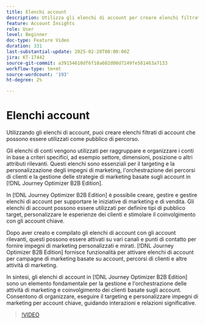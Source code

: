 ```yaml
---
title: Elenchi account
description: Utilizza gli elenchi di account per creare elenchi filtrati di account che possono essere utilizzati come tipi di pubblico di percorso.
feature: Account Insights
role: User
level: Beginner
doc-type: Feature Video
duration: 331
last-substantial-update: 2025-02-28T00:00:00Z
jira: KT-17442
source-git-commit: a39154610df6f18a602d00d7249fe581463a7133
workflow-type: tm+mt
source-wordcount: '193'
ht-degree: 2%

---
```



# Elenchi account

Utilizzando gli elenchi di account, puoi creare elenchi filtrati di account che possono essere utilizzati come pubblico di percorso.

Gli elenchi di conti vengono utilizzati per raggruppare e organizzare i conti in base a criteri specifici, ad esempio settore, dimensioni, posizione o altri attributi rilevanti. Questi elenchi sono essenziali per il targeting e la personalizzazione degli impegni di marketing, l&#39;orchestrazione dei percorsi di clienti e la gestione delle strategie di marketing basate sugli account in [!DNL Journey Optimizer B2B Edition].

In [!DNL Journey Optimizer B2B Edition] è possibile creare, gestire e gestire elenchi di account per supportare le iniziative di marketing e di vendita. Gli elenchi di account possono essere utilizzati per definire tipi di pubblico target, personalizzare le esperienze dei clienti e stimolare il coinvolgimento con gli account chiave.

Dopo aver creato e compilato gli elenchi di account con gli account rilevanti, questi possono essere attivati su vari canali e punti di contatto per fornire impegni di marketing personalizzati e mirati. [!DNL Journey Optimizer B2B Edition] fornisce funzionalità per attivare elenchi di account per campagne di marketing basate su account, percorsi di clienti e altre attività di marketing.

In sintesi, gli elenchi di account in [!DNL Journey Optimizer B2B Edition] sono un elemento fondamentale per la gestione e l&#39;orchestrazione delle attività di marketing e coinvolgimento dei clienti basate sugli account. Consentono di organizzare, eseguire il targeting e personalizzare impegni di marketing per account chiave, guidando interazioni e relazioni significative.

>[!VIDEO](https://video.tv.adobe.com/v/3448636/?learn=on&enablevpops)
